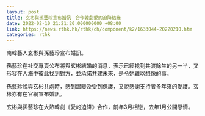 ```yaml
---
layout: post
title: 玄彬與孫藝珍宣布婚訊　合作韓劇愛的迫降結緣
date: 2022-02-10 21:21:20.000000000 +08:00
link: https://news.rthk.hk/rthk/ch/component/k2/1633044-20220210.htm
categories: rthk
---
```


南韓藝人玄彬與孫藝珍宣布婚訊。

孫藝珍在社交專頁公布將與玄彬結婚的消息，表示已經找到共渡餘生的另一半，又形容在人海中彼此找到對方，並承諾共建未來，是令她難以想像的事。

孫藝珍說與玄彬共處時，感到溫暖及受到保護，又說感謝支持者多年來的愛護。玄彬亦有在官網宣布婚訊。

玄彬與孫藝珍在大熱韓劇《愛的迫降》合作，前年3月相戀，去年1月公開戀情。
